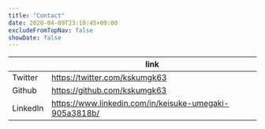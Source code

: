 ```yaml
---
title: "Contact"
date: 2020-04-09T23:10:45+09:00
excludeFromTopNav: false
showDate: false
---
```


||link|
|-|-|
|Twitter| https://twitter.com/kskumgk63|
|Github| https://github.com/kskumgk63|
|LinkedIn| https://www.linkedin.com/in/keisuke-umegaki-905a3818b/ |
